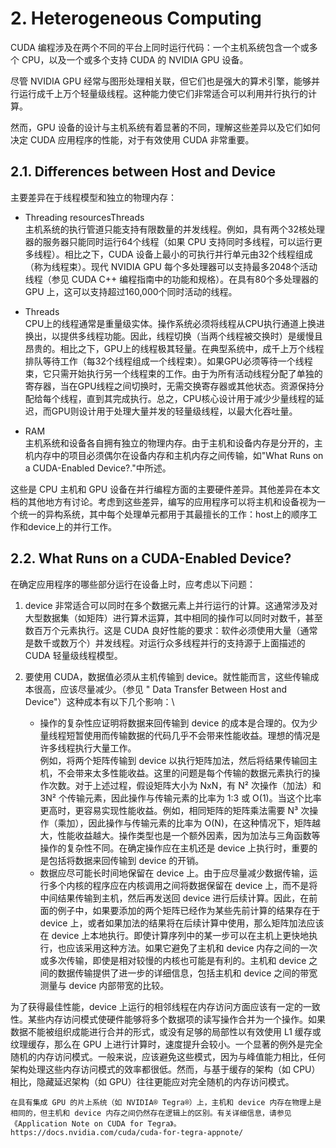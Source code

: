 # 2. Heterogeneous Computing
CUDA 编程涉及在两个不同的平台上同时运行代码：一个主机系统包含一个或多个 CPU，以及一个或多个支持 CUDA 的 NVIDIA GPU 设备。

尽管 NVIDIA GPU 经常与图形处理相关联，但它们也是强大的算术引擎，能够并行运行成千上万个轻量级线程。这种能力使它们非常适合可以利用并行执行的计算。

然而，GPU 设备的设计与主机系统有着显著的不同，理解这些差异以及它们如何决定 CUDA 应用程序的性能，对于有效使用 CUDA 非常重要。

## 2.1. Differences between Host and Device
主要差异在于线程模型和独立的物理内存：
* Threading resourcesThreads \
    主机系统的执行管道只能支持有限数量的并发线程。例如，具有两个32核处理器的服务器只能同时运行64个线程（如果 CPU 支持同时多线程，可以运行更多线程）。相比之下，CUDA 设备上最小的可执行并行单元由32个线程组成（称为线程束）。现代 NVIDIA GPU 每个多处理器可以支持最多2048个活动线程（参见 CUDA C++ 编程指南中的功能和规格）。在具有80个多处理器的 GPU 上，这可以支持超过160,000个同时活动的线程。

* Threads \
    CPU上的线程通常是重量级实体。操作系统必须将线程从CPU执行通道上换进换出，以提供多线程功能。因此，线程切换（当两个线程被交换时）是缓慢且昂贵的。相比之下，GPU上的线程极其轻量。在典型系统中，成千上万个线程排队等待工作（每32个线程组成一个线程束）。如果GPU必须等待一个线程束，它只需开始执行另一个线程束的工作。由于为所有活动线程分配了单独的寄存器，当在GPU线程之间切换时，无需交换寄存器或其他状态。资源保持分配给每个线程，直到其完成执行。总之，CPU核心设计用于减少少量线程的延迟，而GPU则设计用于处理大量并发的轻量级线程，以最大化吞吐量。

* RAM \
    主机系统和设备各自拥有独立的物理内存。由于主机和设备内存是分开的，主机内存中的项目必须偶尔在设备内存和主机内存之间传输，如"What Runs on a CUDA-Enabled Device?."中所述。

这些是 CPU 主机和 GPU 设备在并行编程方面的主要硬件差异。其他差异在本文档的其他地方有讨论。考虑到这些差异，编写的应用程序可以将主机和设备视为一个统一的异构系统，其中每个处理单元都用于其最擅长的工作：host上的顺序工作和device上的并行工作。

## 2.2. What Runs on a CUDA-Enabled Device?
在确定应用程序的哪些部分运行在设备上时，应考虑以下问题：
1. device 非常适合可以同时在多个数据元素上并行运行的计算。这通常涉及对大型数据集（如矩阵）进行算术运算，其中相同的操作可以同时对数千，甚至数百万个元素执行。这是 CUDA 良好性能的要求：软件必须使用大量（通常是数千或数万个）并发线程。对运行众多线程并行的支持源于上面描述的 CUDA 轻量级线程模型。

2. 要使用 CUDA，数据值必须从主机传输到 device。就性能而言，这些传输成本很高，应该尽量减少。（参见 " Data Transfer Between Host and Device"）这种成本有以下几个影响：\
    * 操作的复杂性应证明将数据来回传输到 device 的成本是合理的。仅为少量线程短暂使用而传输数据的代码几乎不会带来性能收益。理想的情况是许多线程执行大量工作。\
    例如，将两个矩阵传输到 device 以执行矩阵加法，然后将结果传输回主机，不会带来太多性能收益。这里的问题是每个传输的数据元素执行的操作次数。对于上述过程，假设矩阵大小为 NxN，有 N² 次操作（加法）和 3N² 个传输元素，因此操作与传输元素的比率为 1:3 或 O(1)。当这个比率更高时，更容易实现性能收益。例如，相同矩阵的矩阵乘法需要 N³ 次操作（乘加），因此操作与传输元素的比率为 O(N)，在这种情况下，矩阵越大，性能收益越大。操作类型也是一个额外因素，因为加法与三角函数等操作的复杂性不同。在确定操作应在主机还是 device 上执行时，重要的是包括将数据来回传输到 device 的开销。
    * 数据应尽可能长时间地保留在 device 上。由于应尽量减少数据传输，运行多个内核的程序应在内核调用之间将数据保留在 device 上，而不是将中间结果传输到主机，然后再发送回 device 进行后续计算。因此，在前面的例子中，如果要添加的两个矩阵已经作为某些先前计算的结果存在于 device 上，或者如果加法的结果将在后续计算中使用，那么矩阵加法应该在 device 上本地执行。即使计算序列中的某一步可以在主机上更快地执行，也应该采用这种方法。如果它避免了主机和 device 内存之间的一次或多次传输，即使是相对较慢的内核也可能是有利的。主机和 device 之间的数据传输提供了进一步的详细信息，包括主机和 device 之间的带宽测量与 device 内部带宽的比较。

为了获得最佳性能，device 上运行的相邻线程在内存访问方面应该有一定的一致性。某些内存访问模式使硬件能够将多个数据项的读写操作合并为一个操作。如果数据不能被组织成能进行合并的形式，或没有足够的局部性以有效使用 L1 缓存或纹理缓存，那么在 GPU 上进行计算时，速度提升会较小。一个显著的例外是完全随机的内存访问模式。一般来说，应该避免这些模式，因为与峰值能力相比，任何架构处理这些内存访问模式的效率都很低。然而，与基于缓存的架构（如 CPU）相比，隐藏延迟架构（如 GPU）往往更能应对完全随机的内存访问模式。

```
在具有集成 GPU 的片上系统（如 NVIDIA® Tegra®）上，主机和 device 内存在物理上是相同的，但主机和 device 内存之间仍然存在逻辑上的区别。有关详细信息，请参见《Application Note on CUDA for Tegra》。 https://docs.nvidia.com/cuda/cuda-for-tegra-appnote/
```